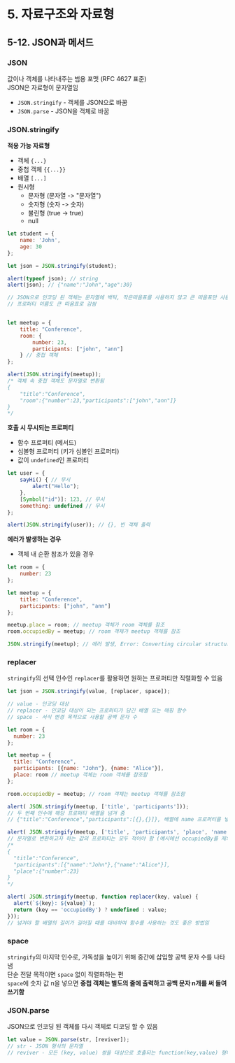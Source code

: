 # 5. 자료구조와 자료형
## 5-12. JSON과 메서드
### JSON
값이나 객체를 나타내주는 범용 포맷 (RFC 4627 표준)  
JSON은 자료형이 문자열임
- `JSON.stringify` - 객체를 JSON으로 바꿈
- `JSON.parse` - JSON을 객체로 바꿈
### JSON.stringify
**적용 가능 자료형**
- 객체 `{...}`
- 중첩 객체 `{{...}}`
- 배열 `[...]`
- 원시형
    - 문자형 (문자열 -> "문자열")
    - 숫자형 (숫자 -> 숫자)
    - 불린형 (true -> true)
    - null
```javascript
let student = {
    name: 'John',
    age: 30
};

let json = JSON.stringify(student);

alert(typeof json); // string
alert(json); // {"name":"John","age":30}

// JSON으로 인코딩 된 객체는 문자열에 백틱, 작은따옴표를 사용하지 않고 큰 따옴표만 사용함
// 프로퍼티 이름도 큰 따옴표로 감쌈


let meetup = {
    title: "Conference",
    room: {
        number: 23,
        participants: ["john", "ann"]
    } // 중첩 객체
};

alert(JSON.stringify(meetup));
/* 객체 속 중첩 객체도 문자열로 변환됨
{
    "title":"Conference",
    "room":{"number":23,"participants":["john","ann"]}
}
*/
```
**호출 시 무시되는 프로퍼티**
- 함수 프로퍼티 (메서드)
- 심볼형 프로퍼티 (키가 심볼인 프로퍼티)
- 값이 `undefined`인 프로퍼티
```javascript
let user = {
    sayHi() { // 무시
        alert("Hello");
    },
    [Symbol("id")]: 123, // 무시
    something: undefined // 무시
};

alert(JSON.stringify(user)); // {}, 빈 객체 출력
```
**에러가 발생하는 경우**
- 객체 내 순환 참조가 있을 경우
```javascript
let room = {
    number: 23
};

let meetup = {
    title: "Conference",
    participants: ["john", "ann"]
};

meetup.place = room; // meetup 객체가 room 객체를 참조
room.occupiedBy = meetup; // room 객체가 meetup 객체를 참조

JSON.stringify(meetup); // 에러 발생, Error: Converting circular structure to JSON
```
### replacer
`stringify`의 선택 인수인 `replacer`를 활용하면 원하는 프로퍼티만 직렬화할 수 있음
```javascript
let json = JSON.stringify(value, [replacer, space]);

// value - 인코딩 대상
// replacer - 인코딩 대상이 되는 프로퍼티가 담긴 배열 또는 매핑 함수
// space - 서식 변경 목적으로 사용할 공백 문자 수

let room = {
  number: 23
};

let meetup = {
  title: "Conference",
  participants: [{name: "John"}, {name: "Alice"}],
  place: room // meetup 객체는 room 객체를 참조함
};

room.occupiedBy = meetup; // room 객체는 meetup 객체를 참조함

alert( JSON.stringify(meetup, ['title', 'participants']));
// 두 번째 인수에 해당 프로퍼티 배열을 넘겨 줌
// {"title":"Conference","participants":[{},{}]}, 배열에 name 프로퍼티를 넣지 않았기 때문에 participants 안에 속한 객체는 빈 객체로 출력됨

alert( JSON.stringify(meetup, ['title', 'participants', 'place', 'name', 'number']));
// 문자열로 변환하고자 하는 값의 프로퍼티는 모두 적어야 함 (예시에선 occupiedBy를 제외한 모든 프로퍼티)
/*
{
  "title":"Conference",
  "participants":[{"name":"John"},{"name":"Alice"}],
  "place":{"number":23}
}
*/

alert( JSON.stringify(meetup, function replacer(key, value) {
  alert(`${key}: ${value}`);
  return (key == 'occupiedBy') ? undefined : value;
}));
// 넘겨야 할 배열의 길이가 길어질 때를 대비하여 함수를 사용하는 것도 좋은 방법임
```
### space
`stringify`의 마지막 인수로, 가독성을 높이기 위해 중간에 삽입할 공백 문자 수를 나타냄  
단순 전달 목적이면 `space` 없이 직렬화하는 편  
`space`에 숫자 값 n을 넣으면 **중첩 객체는 별도의 줄에 출력하고 공백 문자 n개를 써 들여쓰기함**
### JSON.parse
JSON으로 인코딩 된 객체를 다시 객체로 디코딩 할 수 있음
```javascript
let value = JSON.parse(str, [reviver]);
// str - JSON 형식의 문자열
// reviver - 모든 (key, value) 쌍을 대상으로 호출되는 function(key,value) 형태의 함수로 값을 변경시킬 수 있음
```
